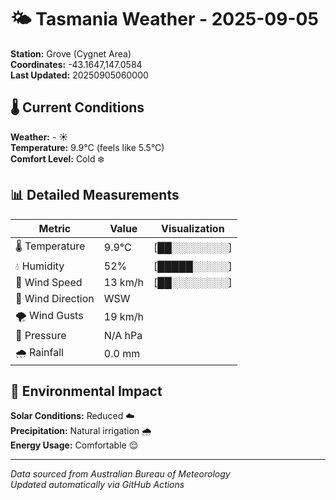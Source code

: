 # 🌤️ Tasmania Weather - 2025-09-05

**Station:** Grove (Cygnet Area)  
**Coordinates:** -43.1647,147.0584  
**Last Updated:** 20250905060000

## 🌡️ Current Conditions

**Weather:** - ☀️  
**Temperature:** 9.9°C (feels like 5.5°C)  
**Comfort Level:** Cold ❄️

## 📊 Detailed Measurements

| Metric | Value | Visualization |
|--------|-------|---------------|
| 🌡️ Temperature | 9.9°C | [██░░░░░░░░] |
| 💧 Humidity | 52% | [█████░░░░░] |
| 💨 Wind Speed | 13 km/h | [██░░░░░░░░] |
| 🧭 Wind Direction | WSW | |
| 🌪️ Wind Gusts | 19 km/h | |
| 🔽 Pressure | N/A hPa | |
| 🌧️ Rainfall | 0.0 mm | |

## 🌱 Environmental Impact

**Solar Conditions:** Reduced ☁️  
**Precipitation:** Natural irrigation 🌧️  
**Energy Usage:** Comfortable 😌

---
*Data sourced from Australian Bureau of Meteorology*  
*Updated automatically via GitHub Actions*
